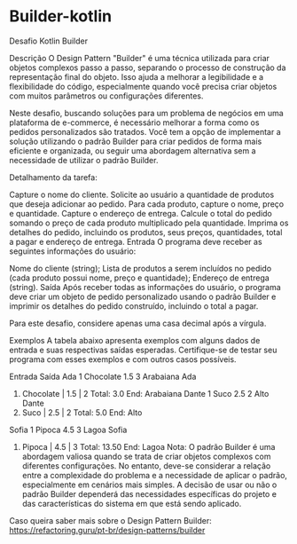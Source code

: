 # Builder-kotlin
Desafio Kotlin Builder

Descrição
O Design Pattern "Builder" é uma técnica utilizada para criar objetos complexos passo a passo, separando o processo de construção da representação final do objeto. Isso ajuda a melhorar a legibilidade e a flexibilidade do código, especialmente quando você precisa criar objetos com muitos parâmetros ou configurações diferentes.

Neste desafio, buscando soluções para um problema de negócios em uma plataforma de e-commerce, é necessário melhorar a forma como os pedidos personalizados são tratados. Você tem a opção de implementar a solução utilizando o padrão Builder para criar pedidos de forma mais eficiente e organizada, ou seguir uma abordagem alternativa sem a necessidade de utilizar o padrão Builder.

Detalhamento da tarefa:

Capture o nome do cliente.
Solicite ao usuário a quantidade de produtos que deseja adicionar ao pedido.
Para cada produto, capture o nome, preço e quantidade.
Capture o endereço de entrega.
Calcule o total do pedido somando o preço de cada produto multiplicado pela quantidade.
Imprima os detalhes do pedido, incluindo os produtos, seus preços, quantidades, total a pagar e endereço de entrega.
Entrada
O programa deve receber as seguintes informações do usuário:

Nome do cliente (string);
Lista de produtos a serem incluídos no pedido (cada produto possui nome, preço e quantidade);
Endereço de entrega (string).
Saída
Após receber todas as informações do usuário, o programa deve criar um objeto de pedido personalizado usando o padrão Builder e imprimir os detalhes do pedido construído, incluindo o total a pagar.

Para este desafio, considere apenas uma casa decimal após a vírgula.

Exemplos
A tabela abaixo apresenta exemplos com alguns dados de entrada e suas respectivas saídas esperadas. Certifique-se de testar seu programa com esses exemplos e com outros casos possíveis.

Entrada	Saída
Ada
1
Chocolate
1.5
3
Arabaiana
Ada
1. Chocolate | 1.5 | 2
Total: 3.0
End: Arabaiana
Dante
1
Suco
2.5
2
Alto
Dante
1. Suco | 2.5 | 2
Total: 5.0
End: Alto
 
Sofia
1
Pipoca
4.5
3
Lagoa
Sofia
1. Pipoca | 4.5 | 3
Total: 13.50
End: Lagoa
Nota:
O padrão Builder é uma abordagem valiosa quando se trata de criar objetos complexos com diferentes configurações. No entanto, deve-se considerar a relação entre a complexidade do problema e a necessidade de aplicar o padrão, especialmente em cenários mais simples. A decisão de usar ou não o padrão Builder dependerá das necessidades específicas do projeto e das características do sistema em que está sendo aplicado.

Caso queira saber mais sobre o Design Pattern Builder: 
https://refactoring.guru/pt-br/design-patterns/builder
